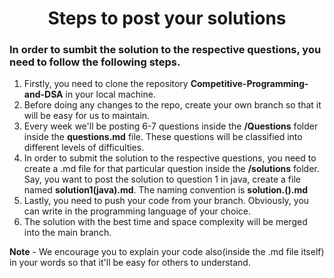 <h1 align="center">Steps to post your solutions</h1>

### In order to sumbit the solution to the respective questions, you need to follow the following steps.

1. Firstly, you need to clone the repository **Competitive-Programming-and-DSA** in your local machine.
2. Before doing any changes to the repo, create your own branch so that it will be easy for us to maintain.
2. Every week we'll be posting 6-7 questions inside the **/Questions** folder inside the **questions.md** file.
   These questions will be classified into different levels of difficulties.
3. In order to submit the solution to the respective questions, you need to create a .md file for that particular question inside the **/solutions** folder. Say, you want to post the solution to question 1 in java, create a file named **solution1(java).md**. The naming convention is **solution<number>.(<language>).md**
4. Lastly, you need to push your code from your branch. Obviously, you can write in the programming language of your choice.
5. The solution with the best time and space complexity will be merged into the main branch.

**Note** - We encourage you to explain your code also(inside the .md file itself) in your words so that it'll be easy for others to understand.

